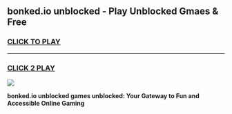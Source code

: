 
## bonked.io unblocked - Play Unblocked Gmaes & Free
<h3>
<a href="https://news.freeplayer.one?title=bonked.io_unblocked&ref=16F">CLICK TO PLAY</a></h3>
<hr>

<h3>
<a href="https://news.freeplayer.one?title=bonked.io_unblocked&ref=16F">CLICK 2 PLAY</a>
  
</h3>

<a href="https://news.freeplayer.one?title=bonked.io_unblocked&ref=16F/"><img src="https://clearcache.store/games.png"></a>


**bonked.io unblocked games unblocked: Your Gateway to Fun and Accessible Online Gaming**
